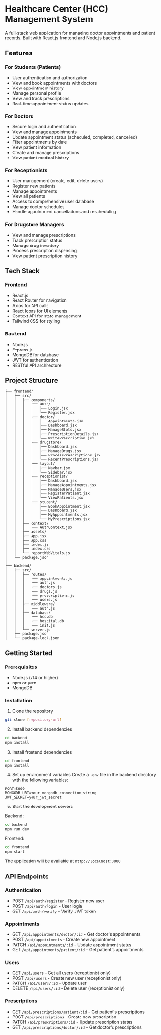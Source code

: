 # Healthcare Center (HCC) Management System

A full-stack web application for managing doctor appointments and patient records. Built with React.js frontend and Node.js backend.

## Features

### For Students (Patients)
- User authentication and authorization
- View and book appointments with doctors
- View appointment history
- Manage personal profile
- View and track prescriptions
- Real-time appointment status updates

### For Doctors
- Secure login and authentication
- View and manage appointments
- Update appointment status (scheduled, completed, cancelled)
- Filter appointments by date
- View patient information
- Create and manage prescriptions
- View patient medical history

### For Receptionists
- User management (create, edit, delete users)
- Register new patients
- Manage appointments
- View all patients
- Access to comprehensive user database
- Manage doctor schedules
- Handle appointment cancellations and rescheduling

### For Drugstore Managers
- View and manage prescriptions
- Track prescription status
- Manage drug inventory
- Process prescription dispensing
- View patient prescription history

## Tech Stack

### Frontend
- React.js
- React Router for navigation
- Axios for API calls
- React Icons for UI elements
- Context API for state management
- Tailwind CSS for styling

### Backend
- Node.js
- Express.js
- MongoDB for database
- JWT for authentication
- RESTful API architecture

## Project Structure

```
├── frontend/
│   ├── src/
│   │   ├── components/
│   │   │   ├── auth/
│   │   │   │   ├── Login.jsx
│   │   │   │   └── Register.jsx
│   │   │   ├── doctor/
│   │   │   │   ├── Appointments.jsx
│   │   │   │   ├── Dashboard.jsx
│   │   │   │   ├── ManageSlots.jsx
│   │   │   │   ├── PrescriptionDetails.jsx
│   │   │   │   └── WritePrescription.jsx
│   │   │   ├── drugstore/
│   │   │   │   ├── Dashboard.jsx
│   │   │   │   ├── ManageDrugs.jsx
│   │   │   │   ├── ProcessPrescriptions.jsx
│   │   │   │   └── RecentPrescriptions.jsx
│   │   │   ├── layout/
│   │   │   │   ├── Navbar.jsx
│   │   │   │   └── Sidebar.jsx
│   │   │   ├── receptionist/
│   │   │   │   ├── Dashboard.jsx
│   │   │   │   ├── ManageAppointments.jsx
│   │   │   │   ├── ManageUsers.jsx
│   │   │   │   ├── RegisterPatient.jsx
│   │   │   │   └── ViewPatients.jsx
│   │   │   └── student/
│   │   │       ├── BookAppointment.jsx
│   │   │       ├── Dashboard.jsx
│   │   │       ├── MyAppointments.jsx
│   │   │       └── MyPrescriptions.jsx
│   │   ├── context/
│   │   │   └── AuthContext.jsx
│   │   ├── assets/
│   │   ├── App.jsx
│   │   ├── App.css
│   │   ├── index.js
│   │   ├── index.css
│   │   └── reportWebVitals.js
│   └── package.json
│
├── backend/
│   ├── src/
│   │   ├── routes/
│   │   │   ├── appointments.js
│   │   │   ├── auth.js
│   │   │   ├── doctors.js
│   │   │   ├── drugs.js
│   │   │   ├── prescriptions.js
│   │   │   └── users.js
│   │   ├── middleware/
│   │   │   └── auth.js
│   │   ├── database/
│   │   │   ├── hcc.db
│   │   │   ├── hospital.db
│   │   │   └── init.js
│   │   └── server.js
│   ├── package.json
│   └── package-lock.json
```

## Getting Started

### Prerequisites
- Node.js (v14 or higher)
- npm or yarn
- MongoDB

### Installation

1. Clone the repository
```bash
git clone [repository-url]
```

2. Install backend dependencies
```bash
cd backend
npm install
```

3. Install frontend dependencies
```bash
cd frontend
npm install
```

4. Set up environment variables
Create a `.env` file in the backend directory with the following variables:
```
PORT=5000
MONGODB_URI=your_mongodb_connection_string
JWT_SECRET=your_jwt_secret
```

5. Start the development servers

Backend:
```bash
cd backend
npm run dev
```

Frontend:
```bash
cd frontend
npm start
```

The application will be available at `http://localhost:3000`

## API Endpoints

### Authentication
- POST `/api/auth/register` - Register new user
- POST `/api/auth/login` - User login
- GET `/api/auth/verify` - Verify JWT token

### Appointments
- GET `/api/appointments/doctor/:id` - Get doctor's appointments
- POST `/api/appointments` - Create new appointment
- PATCH `/api/appointments/:id` - Update appointment status
- GET `/api/appointments/patient/:id` - Get patient's appointments

### Users
- GET `/api/users` - Get all users (receptionist only)
- POST `/api/users` - Create new user (receptionist only)
- PATCH `/api/users/:id` - Update user
- DELETE `/api/users/:id` - Delete user (receptionist only)

### Prescriptions
- GET `/api/prescriptions/patient/:id` - Get patient's prescriptions
- POST `/api/prescriptions` - Create new prescription
- PATCH `/api/prescriptions/:id` - Update prescription status
- GET `/api/prescriptions/doctor/:id` - Get doctor's prescriptions


